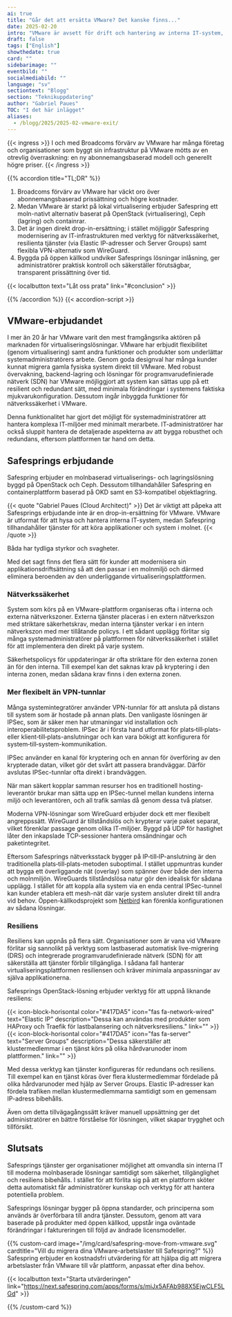 ```yaml
---
ai: true
title: "Går det att ersätta VMware? Det kanske finns..."
date: 2025-02-20
intro: "VMware är avsett för drift och hantering av interna IT-system, medan Safespring tillhandahåller tjänster för att köra applikationer och system i molnet. Båda har sina tydliga styrkor och svagheter."
draft: false
tags: ["English"]
showthedate: true
card: ""
sidebarimage: ""
eventbild: ""
socialmediabild: ""
language: "sv"
sectiontext: "Blogg"
section: "Teknikuppdatering"
author: "Gabriel Paues"
TOC: "I det här inlägget"
aliases:
  - /blogg/2025/2025-02-vmware-exit/
---
```

{{< ingress >}}
I och med Broadcoms förvärv av VMware har många företag och organisationer som byggt sin infrastruktur på VMware mötts av en otrevlig överraskning: en ny abonnemangsbaserad modell och generellt högre priser.
{{< /ingress >}}

{{% accordion title="TL;DR" %}}

1. Broadcoms förvärv av VMware har väckt oro över abonnemangsbaserad prissättning och högre kostnader.
2. Medan VMware är starkt på lokal virtualisering erbjuder Safespring ett moln-nativt alternativ baserat på OpenStack (virtualisering), Ceph (lagring) och containrar.
3. Det är ingen direkt drop-in-ersättning; i stället möjliggör Safespring modernisering av IT-infrastrukturen med verktyg för nätverkssäkerhet, resilienta tjänster (via Elastic IP-adresser och Server Groups) samt flexibla VPN-alternativ som WireGuard.
4. Byggda på öppen källkod undviker Safesprings lösningar inlåsning, ger administratörer praktisk kontroll och säkerställer förutsägbar, transparent prissättning över tid.

{{< localbutton text="Låt oss prata" link="#conclusion" >}}

{{% /accordion %}}
{{< accordion-script >}}

## VMware-erbjudandet

I mer än 20 år har VMware varit den mest framgångsrika aktören på marknaden för virtualiseringslösningar. VMware har erbjudit flexibilitet (genom virtualisering) samt andra funktioner och produkter som underlättar systemadministratörers arbete. Genom goda designval har många kunder kunnat migrera gamla fysiska system direkt till VMware. Med robust övervakning, backend-lagring och lösningar för programvarudefinierade nätverk (SDN) har VMware möjliggjort att system kan sättas upp på ett resilient och redundant sätt, med minimala förändringar i systemens faktiska mjukvarukonfiguration. Dessutom ingår inbyggda funktioner för nätverkssäkerhet i VMware.

Denna funktionalitet har gjort det möjligt för systemadministratörer att hantera komplexa IT-miljöer med minimalt merarbete. IT-administratörer har också sluppit hantera de detaljerade aspekterna av att bygga robusthet och redundans, eftersom plattformen tar hand om detta.

## Safesprings erbjudande

Safespring erbjuder en molnbaserad virtualiserings- och lagringslösning byggd på OpenStack och Ceph. Dessutom tillhandahåller Safespring en containerplattform baserad på OKD samt en S3-kompatibel objektlagring.

{{< quote "Gabriel Paues (Cloud Architect)" >}}
Det är viktigt att påpeka att Safesprings erbjudande inte är en drop-in-ersättning för VMware. VMware är utformat för att hysa och hantera interna IT-system, medan Safespring tillhandahåller tjänster för att köra applikationer och system i molnet.
{{< /quote >}}

Båda har tydliga styrkor och svagheter.

Med det sagt finns det flera sätt för kunder att modernisera sin applikationsdriftsättning så att den passar i en molnmiljö och därmed eliminera beroenden av den underliggande virtualiseringsplattformen.

### Nätverkssäkerhet

System som körs på en VMware-plattform organiseras ofta i interna och externa nätverkszoner. Externa tjänster placeras i en extern nätverkszon med striktare säkerhetskrav, medan interna tjänster verkar i en intern nätverkszon med mer tillåtande policys. I ett sådant upplägg förlitar sig många systemadministratörer på plattformen för nätverkssäkerhet i stället för att implementera den direkt på varje system.

Säkerhetspolicys för uppdateringar är ofta striktare för den externa zonen än för den interna. Till exempel kan det saknas krav på kryptering i den interna zonen, medan sådana krav finns i den externa zonen.

### Mer flexibelt än VPN-tunnlar

Många systemintegratörer använder VPN-tunnlar för att ansluta på distans till system som är hostade på annan plats. Den vanligaste lösningen är IPSec, som är säker men har utmaningar vid installation och interoperabilitetsproblem. IPSec är i första hand utformat för plats‑till‑plats- eller klient‑till‑plats-anslutningar och kan vara bökigt att konfigurera för system‑till‑system-kommunikation.

IPSec använder en kanal för kryptering och en annan för överföring av den krypterade datan, vilket gör det svårt att passera brandväggar. Därför avslutas IPSec-tunnlar ofta direkt i brandväggen.

När man säkert kopplar samman resurser hos en traditionell hosting-leverantör brukar man sätta upp en IPSec-tunnel mellan kundens interna miljö och leverantören, och all trafik samlas då genom dessa två platser.

Moderna VPN-lösningar som WireGuard erbjuder dock ett mer flexibelt angreppssätt. WireGuard är tillståndslös och krypterar varje paket separat, vilket förenklar passage genom olika IT-miljöer. Byggd på UDP för hastighet låter den inkapslade TCP-sessioner hantera omsändningar och paketintegritet.

Eftersom Safesprings nätverksstack bygger på IP‑till‑IP-anslutning är den traditionella plats‑till‑plats-metoden suboptimal. I stället uppmuntras kunder att bygga ett överliggande nät (overlay) som spänner över både den interna och molnmiljön. WireGuards tillståndslösa natur gör den idealisk för sådana upplägg. I stället för att koppla alla system via en enda central IPSec-tunnel kan kunder etablera ett mesh-nät där varje system ansluter direkt till andra vid behov. Öppen-källkodsprojekt som [Netbird](https://netbird.io/) kan förenkla konfigurationen av sådana lösningar.

### Resiliens

Resiliens kan uppnås på flera sätt. Organisationer som är vana vid VMware förlitar sig sannolikt på verktyg som lastbaserad automatisk live-migrering (DRS) och integrerade programvarudefinierade nätverk (SDN) för att säkerställa att tjänster förblir tillgängliga. I sådana fall hanterar virtualiseringsplattformen resiliensen och kräver minimala anpassningar av själva applikationerna.

Safesprings OpenStack-lösning erbjuder verktyg för att uppnå liknande resiliens:

{{< icon-block-horisontal color="#417DA5" icon="fas fa-network-wired" text="Elastic IP" description="Dessa kan användas med produkter som HAProxy och Traefik för lastbalansering och nätverksresiliens." link="" >}}
{{< icon-block-horisontal color="#417DA5" icon="fas fa-server" text="Server Groups" description="Dessa säkerställer att klustermedlemmar i en tjänst körs på olika hårdvarunoder inom plattformen." link="" >}}

Med dessa verktyg kan tjänster konfigureras för redundans och resiliens. Till exempel kan en tjänst köras över flera klustermedlemmar fördelade på olika hårdvarunoder med hjälp av Server Groups. Elastic IP-adresser kan fördela trafiken mellan klustermedlemmarna samtidigt som en gemensam IP-adress bibehålls.

Även om detta tillvägagångssätt kräver manuell uppsättning ger det administratörer en bättre förståelse för lösningen, vilket skapar trygghet och tillförsikt.

## Slutsats

Safesprings tjänster ger organisationer möjlighet att omvandla sin interna IT till moderna molnbaserade lösningar samtidigt som säkerhet, tillgänglighet och resiliens bibehålls. I stället för att förlita sig på att en plattform sköter detta automatiskt får administratörer kunskap och verktyg för att hantera potentiella problem.

Safesprings lösningar bygger på öppna standarder, och principerna som används är överförbara till andra tjänster. Dessutom, genom att vara baserade på produkter med öppen källkod, uppstår inga oväntade förändringar i faktureringen till följd av ändrade licensmodeller.

{{% custom-card image="/img/card/safespring-move-from-vmware.svg" cardtitle="Vill du migrera dina VMware-arbetslaster till Safespring?" %}}
Safespring erbjuder en kostnadsfri utvärdering för att hjälpa dig att migrera arbetslaster från VMware till vår plattform, anpassat efter dina behov.

{{< localbutton text="Starta utvärderingen" link="https://next.safespring.com/apps/forms/s/miJx5AFAb988X5EjwCLF5LGd" >}}

{{% /custom-card %}}